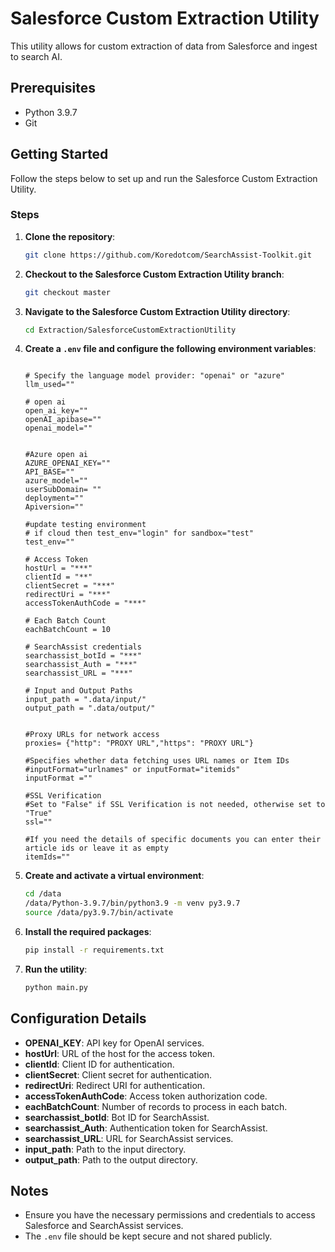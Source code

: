 # Salesforce Custom Extraction Utility

This utility allows for custom extraction of data from Salesforce and ingest to search AI.

## Prerequisites

- Python 3.9.7
- Git

## Getting Started

Follow the steps below to set up and run the Salesforce Custom Extraction Utility.

### Steps

1. **Clone the repository**:
    ```bash
    git clone https://github.com/Koredotcom/SearchAssist-Toolkit.git

2. **Checkout to the Salesforce Custom Extraction Utility branch**:
    ```bash
    git checkout master
    ```

3. **Navigate to the Salesforce Custom Extraction Utility directory**:
    ```bash
    cd Extraction/SalesforceCustomExtractionUtility
    ```

4. **Create a `.env` file and configure the following environment variables**:
    ```plaintext
     
    # Specify the language model provider: "openai" or "azure"
    llm_used=""

    # open ai
    open_ai_key=""
    openAI_apibase=""
    openai_model=""


    #Azure open ai
    AZURE_OPENAI_KEY=""
    API_BASE=""
    azure_model=""
    userSubDomain= ""
    deployment=""
    Apiversion=""

    #update testing environment
    # if cloud then test_env="login" for sandbox="test"
    test_env=""

    # Access Token
    hostUrl = "***"
    clientId = "**"
    clientSecret = "***"
    redirectUri = "***"
    accessTokenAuthCode = "***"

    # Each Batch Count
    eachBatchCount = 10

    # SearchAssist credentials
    searchassist_botId = "***"
    searchassist_Auth = "***"
    searchassist_URL = "***"

    # Input and Output Paths
    input_path = ".data/input/"
    output_path = ".data/output/"
   

    #Proxy URLs for network access
    proxies= {"http": "PROXY URL","https": "PROXY URL"}

    #Specifies whether data fetching uses URL names or Item IDs
    #inputFormat="urlnames" or inputFormat="itemids"
    inputFormat =""

    #SSL Verification
    #Set to "False" if SSL Verification is not needed, otherwise set to "True"
    ssl=""

    #If you need the details of specific documents you can enter their article ids or leave it as empty
    itemIds=""

    ```

5. **Create and activate a virtual environment**:
    ```bash
    cd /data
    /data/Python-3.9.7/bin/python3.9 -m venv py3.9.7
    source /data/py3.9.7/bin/activate
    ```

6. **Install the required packages**:
    ```bash
    pip install -r requirements.txt
    ```

7. **Run the utility**:
    ```bash
    python main.py
    ```

## Configuration Details

- **OPENAI_KEY**: API key for OpenAI services.
- **hostUrl**: URL of the host for the access token.
- **clientId**: Client ID for authentication.
- **clientSecret**: Client secret for authentication.
- **redirectUri**: Redirect URI for authentication.
- **accessTokenAuthCode**: Access token authorization code.
- **eachBatchCount**: Number of records to process in each batch.
- **searchassist_botId**: Bot ID for SearchAssist.
- **searchassist_Auth**: Authentication token for SearchAssist.
- **searchassist_URL**: URL for SearchAssist services.
- **input_path**: Path to the input directory.
- **output_path**: Path to the output directory.

## Notes

- Ensure you have the necessary permissions and credentials to access Salesforce and SearchAssist services.
- The `.env` file should be kept secure and not shared publicly.
